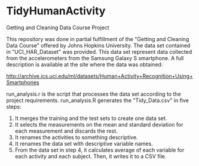 # TidyHumanActivity
Getting and Cleaning Data Course Project

This repository was done in partial fulfillment of the "Getting and Cleaning
Data Course" offered by Johns Hopkins University. The data set contained in
"UCI_HAR_Dataset" was provided. This data set represent data collected from the
accelerometers from the Samsung Galaxy S smartphone. A full description is
available at the site where the data was obtained:

http://archive.ics.uci.edu/ml/datasets/Human+Activity+Recognition+Using+Smartphones

run_analysis.r is the script that processes the data set according to the
project requirements. run_analysis.R generates the "Tidy_Data.csv" in five
steps:

1. It merges the training and the test sets to create one data set.
2. It selects the measurements on the mean and standard deviation for each 
measurement and discards the rest.
3. It renames the activities to something descriptive.
4. It renames the data set with descriptive variable names.
5. From the data set in step 4, it calculates average of each variable for each 
activity and each subject. Then, it writes it to a CSV file.